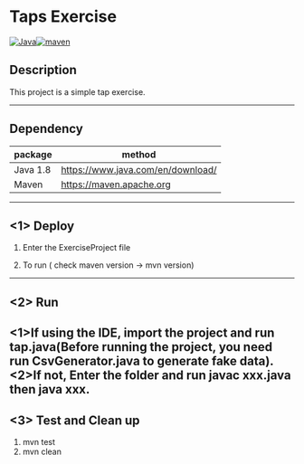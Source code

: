 # Taps Exercise

[![Java](http://img.shields.io/badge/Java%20-green.svg)](https://www.java.com/en/download/)[![maven](http://img.shields.io/badge/maven%20-red.svg)](https://maven.apache.org)

## Description

  This project is a simple tap exercise.

------
## Dependency

| package             |            method                 |
|---------------------|-----------------------------------|
| Java 1.8            | https://www.java.com/en/download/ |
| Maven               | https://maven.apache.org          |

------
## <1> Deploy

  1. Enter the ExerciseProject file

  2. To run <mvn install>( check maven version -> mvn version)

------
## <2> Run
   <1>If using the IDE, import the project and run tap.java(Before running the project, you need run CsvGenerator.java to generate fake data).
   <2>If not, Enter the folder and run javac xxx.java then java xxx.
------

## <3> Test and Clean up 

  1. mvn test
  2. mvn clean
